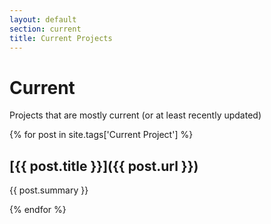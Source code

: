 ```yaml
---
layout: default
section: current
title: Current Projects
---
```

# Current

Projects that are mostly current (or at least recently updated)

{% for post in site.tags['Current Project'] %}
## [{{ post.title }}]({{ post.url }})

<!-- {% if post.github %}[![GitHub issues](https://img.shields.io/github/issues/{{ post.github }}.svg?maxAge=2592000)](https://github.com/{{ post.github }}){% endif %} -->

{{ post.summary }}

{% endfor %}
